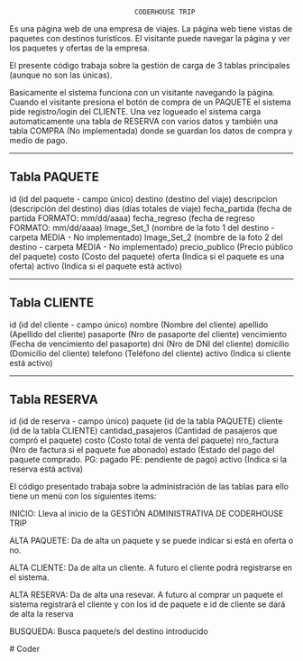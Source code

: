                                    CODERHOUSE TRIP

Es una página web de una empresa de viajes. La página web tiene vistas de paquetes con destinos turísticos. El visitante puede navegar la página y ver los paquetes y ofertas de la empresa.

El presente código trabaja sobre la gestión de carga de 3 tablas principales (aunque no son las únicas).

Basicamente el sistema funciona con un visitante navegando la página. Cuando el visitante presiona el botón de compra de un PAQUETE el sistema pide registro/login del CLIENTE. Una vez logueado el sistema carga automaticamente una tabla de RESERVA con varios datos y también una tabla COMPRA (No implementada) donde se guardan los datos de compra y medio de pago.

-------------------------------------------
Tabla PAQUETE
-------------------------------------------
id                        (id del paquete - campo único)
destino                   (destino del viaje)
descripcion               (descripción del destino)
dias                      (días totales de viaje)
fecha_partida             (fecha de partida FORMATO: mm/dd/aaaa)
fecha_regreso             (fecha de regreso FORMATO: mm/dd/aaaa)
Image_Set_1               (nombre de la foto 1 del destino - carpeta MEDIA - No implementado)
Image_Set_2               (nombre de la foto 2 del destino - carpeta MEDIA - No implementado)
precio_publico            (Precio público del paquete)
costo                     (Costo del paquete) 
oferta                    (Indica si el paquete es una oferta)
activo                    (Indica si el paquete está activo)

-------------------------------------------
Tabla CLIENTE
-------------------------------------------
id                        (id del cliente - campo único)
nombre                    (Nombre del cliente)
apellido                  (Apellido del cliente)
pasaporte                 (Nro de pasaporte del cliente)
vencimiento               (Fecha de vencimiento del pasaporte)
dni                       (Nro de DNI del cliente)
domicilio                 (Domicilio del cliente)
telefono                  (Teléfono del cliente)
activo                    (Indica si cliente está activo)

-------------------------------------------
Tabla RESERVA
-------------------------------------------
id                        (id de reserva - campo único)
paquete                   (id de la tabla PAQUETE)
cliente                   (id de la tabla CLIENTE)
cantidad_pasajeros        (Cantidad de pasajeros que compró el paquete)
costo                     (Costo total de venta del paquete)
nro_factura               (Nro de factura si el paquete fue abonado)
estado                    (Estado del pago del paquete comprado. PG: pagado PE: pendiente de pago)
activo                    (Indica si la reserva está activa)

El código presentado trabaja sobre la administración de las tablas para ello tiene un menú con los siguientes items:

INICIO: Lleva al inicio de la GESTIÓN ADMINISTRATIVA DE CODERHOUSE TRIP

ALTA PAQUETE: Da de alta un paquete y se puede indicar si está en oferta o no.

ALTA CLIENTE: Da de alta un cliente. A futuro el cliente podrá registrarse en el sistema.

ALTA RESERVA: Da de alta una resevar. A futuro al comprar un paquete el sistema registrará el cliente y con los id de paquete e id de cliente se dará de alta la reserva 

BUSQUEDA: Busca paquete/s del destino introducido

#   C o d e r  
 